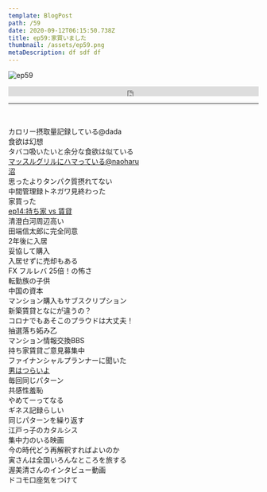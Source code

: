 ```yaml
---  
template: BlogPost  
path: /59
date: 2020-09-12T06:15:50.738Z  
title: ep59:家買いました
thumbnail: /assets/ep59.png
metaDescription: df sdf df  
---  
```

![ep59](/assets/ep59.png)  

<iframe width="100%" height="20" scrolling="no" frameborder="no" allow="autoplay" src="https://w.soundcloud.com/player/?url=https%3A//api.soundcloud.com/tracks/892040704&color=%23ff5500&inverse=false&auto_play=false&show_user=true"></iframe>
</br>

***
  
</br>

カロリー摂取量記録している@dada  
食欲は幻想  
タバコ吸いたいと余分な食欲は似ている  
[マッスルグリルにハマっている@naoharu](https://www.youtube.com/channel/UCHoOFVQAhK-QyoXgf0iaZIg)  
[沼](https://www.youtube.com/watch?v=NJtgQEXAjNI&feature=emb_title)  
思ったよりタンパク質摂れてない  
中間管理録トネガワ見終わった  
家買った  
[ep14:持ち家 vs 賃貸](https://jamming.fm/14)  
清澄白河周辺高い  
田端信太郎に完全同意  
2年後に入居  
妥協して購入  
入居せずに売却もある  
FX フルレバ 25倍！の怖さ  
転勤族の子供  
中国の資本  
マンション購入もサブスクリプション  
新築賃貸となにが違うの？  
コロナでもあそこのプラウドは大丈夫！  
抽選落ち妬み乙  
マンション情報交換BBS  
持ち家賃貸ご意見募集中  
ファイナンシャルプランナーに聞いた  
[男はつらいよ](https://www.cinemaclassics.jp/tora-san/)  
毎回同じパターン  
共感性羞恥  
やめてーってなる  
ギネス記録らしい  
同じパターンを繰り返す  
江戸っ子のカタルシス  
集中力のいる映画  
今の時代どう再解釈すればよいのか  
寅さんは全国いろんなところを旅する  
渥美清さんのインタビュー動画  
ドコモ口座気をつけて  
